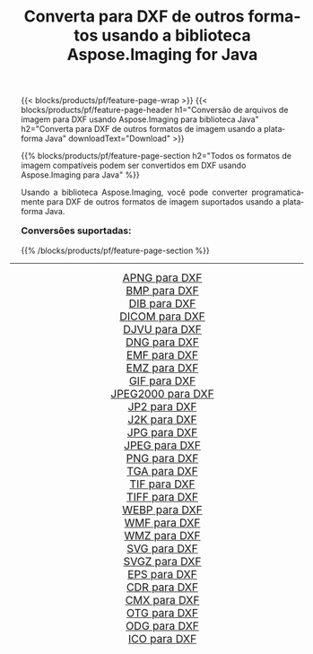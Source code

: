﻿---
title: Converta para DXF de outros formatos usando a biblioteca Aspose.Imaging for Java 
weight: 3920
url: /pt/java/conversion/to/dxf/ 
lang: pt
langdirlevel: 2
locales: zh-hans,ja,it,ru,de,es,fr,nl,id,lt,pl,pt,vi,tr,ko,zh-hant,ar,hi,th,sv,cs,uk,he
description: Usando Aspose.Imaging você pode converter para DXF de outros formatos usando Java
---

{{< blocks/products/pf/feature-page-wrap >}}
{{< blocks/products/pf/feature-page-header h1="Conversão de arquivos de imagem para DXF usando Aspose.Imaging para biblioteca Java" h2="Converta para DXF de outros formatos de imagem usando a plataforma Java" downloadText="Download" >}}


{{% blocks/products/pf/feature-page-section  h2="Todos os formatos de imagem compatíveis podem ser convertidos em DXF usando Aspose.Imaging para Java" %}}
<p align=justify>Usando a biblioteca Aspose.Imaging, você pode converter programaticamente para DXF de outros formatos de imagem suportados usando a plataforma Java.</p>
<h3 style="margin-top:16px;">
Conversões suportadas:
</h3>
{{% /blocks/products/pf/feature-page-section %}}
<div class="container-fluid productfamilypage bg-gray">
    <div class="convertypes bg-gray agp-content section">
        <div class="container">
		<hr style="margin-left:-20px;"/>
		<div class="row other-converters" style="gap: 10px;font-size: 19px;text-align:center;">
		    <div class='col-md-3 other-converter remove-lp remove-rp'><a href="/imaging/pt/java/conversion/apng-to-dxf/" style="padding:15px;">APNG para DXF</a></div>
<div class='col-md-3 other-converter remove-lp remove-rp'><a href="/imaging/pt/java/conversion/bmp-to-dxf/" style="padding:15px;">BMP para DXF</a></div>
<div class='col-md-3 other-converter remove-lp remove-rp'><a href="/imaging/pt/java/conversion/dib-to-dxf/" style="padding:15px;">DIB para DXF</a></div>
<div class='col-md-3 other-converter remove-lp remove-rp'><a href="/imaging/pt/java/conversion/dicom-to-dxf/" style="padding:15px;">DICOM para DXF</a></div>
<div class='col-md-3 other-converter remove-lp remove-rp'><a href="/imaging/pt/java/conversion/djvu-to-dxf/" style="padding:15px;">DJVU para DXF</a></div>
<div class='col-md-3 other-converter remove-lp remove-rp'><a href="/imaging/pt/java/conversion/dng-to-dxf/" style="padding:15px;">DNG para DXF</a></div>
<div class='col-md-3 other-converter remove-lp remove-rp'><a href="/imaging/pt/java/conversion/emf-to-dxf/" style="padding:15px;">EMF para DXF</a></div>
<div class='col-md-3 other-converter remove-lp remove-rp'><a href="/imaging/pt/java/conversion/emz-to-dxf/" style="padding:15px;">EMZ para DXF</a></div>
<div class='col-md-3 other-converter remove-lp remove-rp'><a href="/imaging/pt/java/conversion/gif-to-dxf/" style="padding:15px;">GIF para DXF</a></div>
<div class='col-md-3 other-converter remove-lp remove-rp'><a href="/imaging/pt/java/conversion/jpeg2000-to-dxf/" style="padding:15px;">JPEG2000 para DXF</a></div>
<div class='col-md-3 other-converter remove-lp remove-rp'><a href="/imaging/pt/java/conversion/jp2-to-dxf/" style="padding:15px;">JP2 para DXF</a></div>
<div class='col-md-3 other-converter remove-lp remove-rp'><a href="/imaging/pt/java/conversion/j2k-to-dxf/" style="padding:15px;">J2K para DXF</a></div>
<div class='col-md-3 other-converter remove-lp remove-rp'><a href="/imaging/pt/java/conversion/jpg-to-dxf/" style="padding:15px;">JPG para DXF</a></div>
<div class='col-md-3 other-converter remove-lp remove-rp'><a href="/imaging/pt/java/conversion/jpeg-to-dxf/" style="padding:15px;">JPEG para DXF</a></div>
<div class='col-md-3 other-converter remove-lp remove-rp'><a href="/imaging/pt/java/conversion/png-to-dxf/" style="padding:15px;">PNG para DXF</a></div>
<div class='col-md-3 other-converter remove-lp remove-rp'><a href="/imaging/pt/java/conversion/tga-to-dxf/" style="padding:15px;">TGA para DXF</a></div>
<div class='col-md-3 other-converter remove-lp remove-rp'><a href="/imaging/pt/java/conversion/tif-to-dxf/" style="padding:15px;">TIF para DXF</a></div>
<div class='col-md-3 other-converter remove-lp remove-rp'><a href="/imaging/pt/java/conversion/tiff-to-dxf/" style="padding:15px;">TIFF para DXF</a></div>
<div class='col-md-3 other-converter remove-lp remove-rp'><a href="/imaging/pt/java/conversion/webp-to-dxf/" style="padding:15px;">WEBP para DXF</a></div>
<div class='col-md-3 other-converter remove-lp remove-rp'><a href="/imaging/pt/java/conversion/wmf-to-dxf/" style="padding:15px;">WMF para DXF</a></div>
<div class='col-md-3 other-converter remove-lp remove-rp'><a href="/imaging/pt/java/conversion/wmz-to-dxf/" style="padding:15px;">WMZ para DXF</a></div>
<div class='col-md-3 other-converter remove-lp remove-rp'><a href="/imaging/pt/java/conversion/svg-to-dxf/" style="padding:15px;">SVG para DXF</a></div>
<div class='col-md-3 other-converter remove-lp remove-rp'><a href="/imaging/pt/java/conversion/svgz-to-dxf/" style="padding:15px;">SVGZ para DXF</a></div>
<div class='col-md-3 other-converter remove-lp remove-rp'><a href="/imaging/pt/java/conversion/eps-to-dxf/" style="padding:15px;">EPS para DXF</a></div>
<div class='col-md-3 other-converter remove-lp remove-rp'><a href="/imaging/pt/java/conversion/cdr-to-dxf/" style="padding:15px;">CDR para DXF</a></div>
<div class='col-md-3 other-converter remove-lp remove-rp'><a href="/imaging/pt/java/conversion/cmx-to-dxf/" style="padding:15px;">CMX para DXF</a></div>
<div class='col-md-3 other-converter remove-lp remove-rp'><a href="/imaging/pt/java/conversion/otg-to-dxf/" style="padding:15px;">OTG para DXF</a></div>
<div class='col-md-3 other-converter remove-lp remove-rp'><a href="/imaging/pt/java/conversion/odg-to-dxf/" style="padding:15px;">ODG para DXF</a></div>
<div class='col-md-3 other-converter remove-lp remove-rp'><a href="/imaging/pt/java/conversion/ico-to-dxf/" style="padding:15px;">ICO para DXF</a></div>
                </div>
        </div>
    </div>
</div>
<br/>

